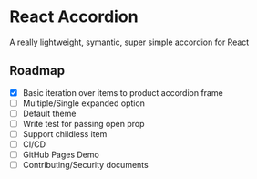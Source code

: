 # React Accordion
A really lightweight, symantic, super simple accordion for React

## Roadmap

- [x] Basic iteration over items to product accordion frame
- [ ] Multiple/Single expanded option
- [ ] Default theme
- [ ] Write test for passing open prop
- [ ] Support childless item
- [ ] CI/CD
- [ ] GitHub Pages Demo
- [ ] Contributing/Security documents
